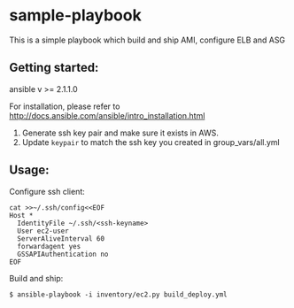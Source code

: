 sample-playbook
===============

This is a simple playbook which build and ship AMI,
configure ELB and ASG

Getting started:
---------------

ansible v >= 2.1.1.0

For installation, please refer to http://docs.ansible.com/ansible/intro_installation.html

1. Generate ssh key pair and make sure it exists in AWS.
2. Update ```keypair``` to match the ssh key you created in
group_vars/all.yml

Usage:
------

Configure ssh client:

```
cat >>~/.ssh/config<<EOF
Host *
  IdentityFile ~/.ssh/<ssh-keyname>
  User ec2-user
  ServerAliveInterval 60
  forwardagent yes
  GSSAPIAuthentication no
EOF
```

Build and ship:

```
$ ansible-playbook -i inventory/ec2.py build_deploy.yml
```
